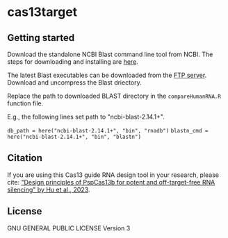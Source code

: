 # cas13target


## Getting started

Download the standalone NCBI Blast command line tool from NCBI. The steps for downloading and installing are [here](https://www.ncbi.nlm.nih.gov/books/NBK52640/).

The latest Blast executables can be downloaded from the [FTP server](https://ftp.ncbi.nlm.nih.gov/blast/executables/LATEST/). Download and uncompress the Blast driectory.

Replace the path to downloaded BLAST directory in the `compareHumanRNA.R` function file.

E.g., the following lines set path to "ncbi-blast-2.14.1+".

  `db_path = here("ncbi-blast-2.14.1+", "bin", "rnadb")`
  `blastn_cmd = here("ncbi-blast-2.14.1+", "bin", "blastn")`

## Citation

If you are using this Cas13 guide RNA design tool in your research, please cite: ["Design principles of PspCas13b for potent and off-target-free RNA silencing" by Hu et al., 2023](https://www.biorxiv.org/content/10.1101/2022.06.22.497105v1).

## License

GNU GENERAL PUBLIC LICENSE Version 3


